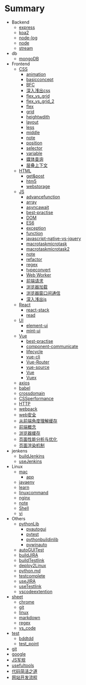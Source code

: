 # Summary

* Backend
    * [express](docs/backend/express.md)
    * [koa2](docs/backend/koa2.md)
    * [node-log](docs/backend/node-log.md)
    * [node](docs/backend/node.md)
    * [stream](docs/backend/stream.md)
* db
    * [mongoDB](docs/db/mongoDB.md)
* Frontend
    * [CSS]()
      - [animation](docs/frondend/css/animation.md)
      - [basicconcept](docs/frondend/css/basicconcept.md)
      - [BFC](docs/frondend/css/BFC.md)
      - [深入浅出css](docs/frondend/css/深入浅出css.md)
      - [flex_vs_grid](docs/frondend/css/flex_vs_grid.md)
      - [flex_vs_grid_2](docs/frondend/css/flex_vs_grid_2.md)
      - [flex](docs/frondend/css/flex.md)
      - [grid](docs/frondend/css/grid.md)
      - [heightwdith](docs/frondend/css/heightwdith.md)
      - [layout](docs/frondend/css/layout.md)
      - [less](docs/frondend/css/less.md)
      - [middle](docs/frondend/css/middle.md)
      - [note](docs/frondend/css/note.md)
      - [position](docs/frondend/css/position.md)
      - [selector](docs/frondend/css/selector.md)
      - [variable](docs/frondend/css/variable.md)
      - [媒体查询](docs/frondend/css/媒体查询.md)
      - [层叠上下文](docs/frondend/css/层叠上下文.md)
    * [HTML]()
      - [get&post](docs/frondend/html/get&post.md)
      - [htm5](docs/frondend/html/htm5.md)
      - [webstorage](docs/frondend/html/webstorage.md)
    * [JS]()
      - [advancefunction](docs/frondend/js/advancefunction.md)
      - [array](docs/frondend/js/array.md)
      - [asyncawait](docs/frondend/js/asyncawait.md)
      - [best-practise](docs/frondend/js/best-practise.md)
      - [DOM](docs/frondend/js/DOM.md)
      - [ES6](docs/frondend/js/ES6.md)
      - [exception](docs/frondend/js/exception.md)
      - [function](docs/frondend/js/function.md)
      - [javascript-native-vs-jquery](docs/frondend/js/javascript-native-vs-jquery.md)
      - [macrotaskmicrotask](docs/frondend/js/macrotaskmicrotask.md)
      - [macrotaskmicrotask2](docs/frondend/js/macrotaskmicrotask2.md)
      - [note](docs/frondend/js/note.md)
      - [refactor](docs/frondend/js/refactor.md)
      - [regex](docs/frondend/js/regex.md)
      - [typeconvert](docs/frondend/js/typeconvert.md)
      - [Web Worker](docs/frondend/js/webworker.md)
      - [前端请求](docs/frondend/js/前端请求.md)
      - [浏览器加载](docs/frondend/js/浏览器加载.md)
      - [浏览器窗口间通信](docs/frondend/js/浏览器窗口间通信.md)
      - [深入浅出js](docs/frondend/js/深入浅出js.md)
    * [React]()
      - [react-stack](docs/frondend/react/react-stack.md)
      - [read](docs/frondend/react/read.md)
    * [UI]()
      * [element-ui](docs/frondend/UI/element-ui.md)
      * [mint-ui](docs/frondend/UI/mint-ui.md)
    * [Vue]()
      - [best-practise](docs/frondend/vue/best-practise.md)
      - [component-communicate](docs/frondend/vue/component-communicate.md)
      - [lifecycle](docs/frondend/vue/lifecycle.md)
      - [vue-cli](docs/frondend/vue/vue-cli.md)
      - [Vue-Router](docs/frondend/vue/vue-router.md)
      - [vue-source](docs/frondend/vue/vue-source.md)
      - [Vue](docs/frondend/vue/vue.md)
      - [Vuex](docs/frondend/vue/vuex.md)
    * [axios](docs/frondend/axios.md)
    * [babel](docs/frondend/babel.md)
    * [crossdomain](docs/frondend/crossdomain.md)
    * [CSSperformance](docs/frondend/CSSperformance.md)
    * [HTTP](docs/frondend/HTTP.md)
    * [webpack](docs/frondend/webpack.md)
    * [web安全](docs/frondend/web安全.md)
    * [从前端角度理解缓存](docs/frondend/从前端角度理解缓存.md)
    * [前端概念](docs/frondend/前端概念.md)
    * [浏览器缓存](docs/frondend/浏览器缓存.md)
    * [页面性能分析与优化](docs/frondend/页面性能分析与优化.md)
    * [页面渲染机制](docs/frondend/页面渲染机制.md)
* jenkens
    * [buildJenkins](docs/jenkens/buildJenkins.md)
    * [useJenkins](docs/jenkens/useJenkins.md)
* Linux
    * [mac]()
      - [app](docs/Linux/mac/app.md)
    * [javaenv](docs/Linux/javaenv.md)
    * [learn](docs/Linux/learn.md)
    * [linuxcommand](docs/Linux/linuxcommand.md)
    * [nginx](docs/Linux/nginx.md)
    * [note](docs/Linux/note.md)
    * [Shell](docs/Linux/Shell.md)
    * [vi](docs/Linux/vi.md)
* Others
    * [pythonLib]()
        * [pyautogui](docs/others/pythonLib/pyautogui.md)
        * [pytest](docs/others/pythonLib/pytest.md)
        * [pythonbuildinlib](docs/others/pythonLib/pythonbuildinlib.md)
        * [pywinauto](docs/others/pythonLib/pywinauto.md)
    * [autoGUITest](docs/others/autoGUITest.md)
    * [buildJIRA](docs/others/buildJIRA.md)
    * [buildTestlink](docs/others/buildTestlink.md)
    * [deploy2Linux](docs/others/deploy2Linux.md)
    * [python.md](docs/others/python.md)
    * [testcomplete](docs/others/testcomplete.md)
    * [useJIRA](docs/others/useJIRA.md)
    * [useTestlink](docs/others/useTestlink.md)
    * [vscodeextention](docs/others/vscodeextention.md)
* [sheet]()
    * [chrome](docs/sheet/chrome.md)
    * [git](docs/sheet/git.md)
    * [linux](docs/sheet/linux.md)
    * [markdown](docs/sheet/markdown.md)
    * [regex](docs/sheet/regex.md)
    * [vs_code](docs/sheet/vs_code.md)
* [test]()
    * [bddtdd](docs/test/bddtdd.md)
    * [test_point](docs/test/test_point.md)
* [git](docs/git.md)
* [google](docs/google.md)
* [JS军规](docs/JS军规.md)
* [usefultools](docs/usefultools.md)
* [代码简洁之道](docs/代码简洁之道.md)
* [网站开发流程](docs/网站开发流程.md)